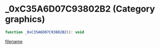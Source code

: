# _0xC35A6D07C93802B2 (Category graphics)

```js
function _0xC35A6D07C93802B2(): void
```

[filename](_0xC35A6D07C93802B2_m.md ':include')